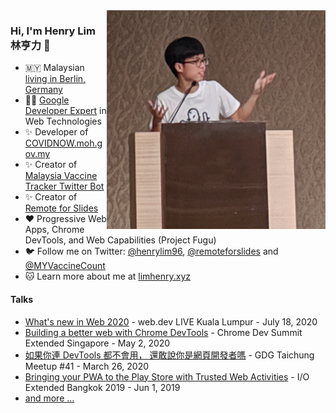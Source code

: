 <img align="right" src="https://github.com/limhenry/limhenry/blob/master/shrug.png" alt="shurgging" width=350px height=350px />

### Hi, I'm Henry Lim 林亨力 👋

- 🇲🇾  Malaysian [living in Berlin, Germany](https://twitter.com/henrylim96/status/1511707662630670342)
- 👨‍🏫  [Google Developer Expert](https://developers.google.com/community/experts/directory/profile/profile-henry-lim) in Web Technologies
- ✨  Developer of [COVIDNOW.moh.gov.my](https://covidnow.moh.gov.my)
- ✨  Creator of [Malaysia Vaccine Tracker Twitter Bot](https://twitter.com/MYVaccineCount)
- ✨  Creator of [Remote for Slides](https://limhenry.xyz/slides)
- ❤️  Progressive Web Apps, Chrome DevTools, and Web Capabilities (Project Fugu)
- 🐦  Follow me on Twitter: [@henrylim96](https://twitter.com/henrylim96), [@remoteforslides](https://twitter.com/remoteforslides) and [@MYVaccineCount](https://twitter.com/MYVaccineCount)
- 🐱  Learn more about me at [limhenry.xyz](https://limhenry.xyz)

#### Talks
- [What's new in Web 2020](https://speakerdeck.com/limhenry/whats-new-in-web-2020) - web.dev LIVE Kuala Lumpur - July 18, 2020
- [Building a better web with Chrome DevTools](https://speakerdeck.com/limhenry/building-a-better-website-with-chrome-devtools) - Chrome Dev Summit Extended Singapore - May 2, 2020
- [如果你連 DevTools 都不會用， 還敢說你是網頁開發者嗎](https://bit.ly/devtools-gdgtc) - GDG Taichung Meetup #41 - March 26, 2020
- [Bringing your PWA to the Play Store with Trusted Web Activities](https://speakerdeck.com/limhenry/bringing-your-pwa-to-the-google-play-store-with-trusted-web-activities) - I/O Extended Bangkok 2019 - Jun 1, 2019
- [and more ...](https://speakerdeck.com/limhenry)
